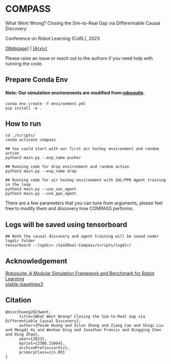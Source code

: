 # COMPASS
What Went Wrong? Closing the Sim-to-Real Gap via Differentiable Causal Discovery

Conference on Robot Learning (CoRL), 2023

[[Webpage]](https://sites.google.com/view/sim2real-compass) | [[Arxiv]](https://arxiv.org/abs/2306.15864)

Please raise an issue or reach out to the authors if you need help with running the code.

## Prepare Conda Env
#### Note: Our simulation environments are modified from [robosuite](https://github.com/ARISE-Initiative/robosuite).
```Shell
conda env create -f environment.yml
pip install -e .
```

## How to run
```Shell
cd ./scripts/
conda activate compass

## You could start with our first air hockey environment and random action
python3 main.py --exp_name pusher

## Running code for drop environment and random action
python3 main.py --exp_name drop

## Running code for air hockey environment with SAC/PPO Agent training in the loop
python3 main.py --use_sac_agent 
python3 main.py --use_ppo_agent
```
There are a few parameters that you can tune from arguments, please feel free to modify them and discovery how COMPASS performs.

## Logs will be saved using tensorboard
```Shell
## Both the causal discovery and agent training will be saved under logdir folder
tensorboard --logdir= /Sim2Real-Compass/scripts/logdir/
```
## Acknowledgement 
[Robosuite: A Modular Simulation Framework and Benchmark for Robot Learning](https://robosuite.ai/) <br>
[stable-baselines3](https://github.com/DLR-RM/stable-baselines3)

## Citation
```
@misc{huang2023went,
      title={What Went Wrong? Closing the Sim-to-Real Gap via Differentiable Causal Discovery}, 
      author={Peide Huang and Xilun Zhang and Ziang Cao and Shiqi Liu and Mengdi Xu and Wenhao Ding and Jonathan Francis and Bingqing Chen and Ding Zhao},
      year={2023},
      eprint={2306.15864},
      archivePrefix={arXiv},
      primaryClass={cs.RO}
}
```

